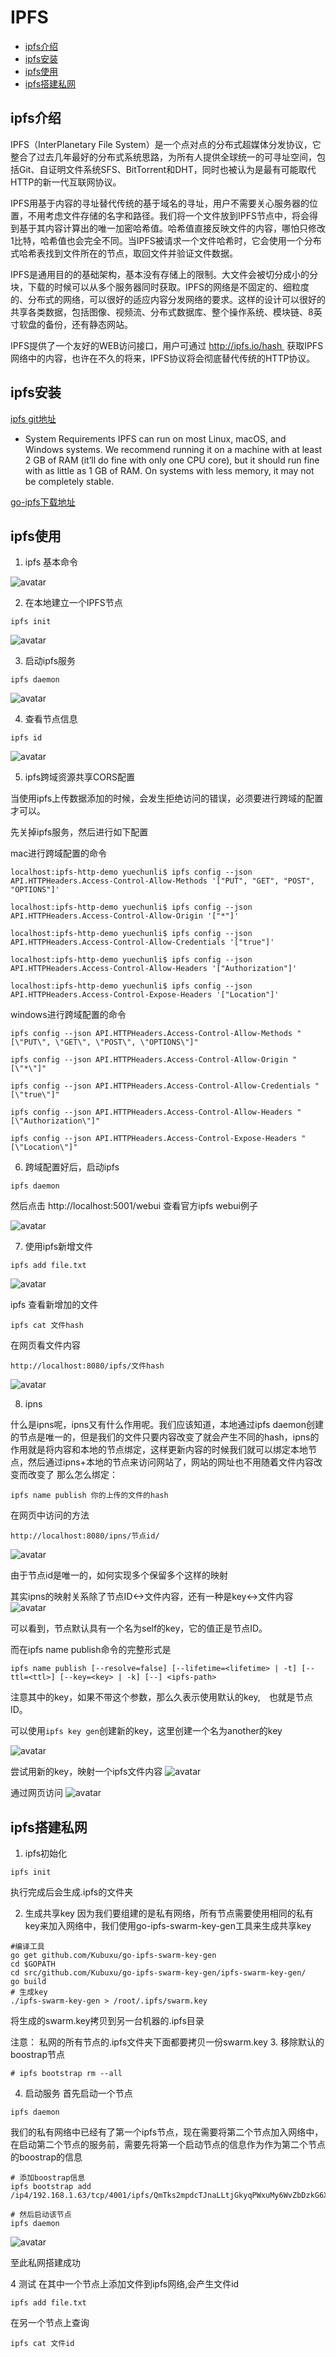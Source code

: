 # IPFS

* [ipfs介绍](#ipfs介绍)
* [ipfs安装](#ipfs安装)
* [ipfs使用](#ipfs使用)
* [ipfs搭建私网](#ipfs搭建私网)

## ipfs介绍

IPFS（InterPlanetary File System）是一个点对点的分布式超媒体分发协议，它整合了过去几年最好的分布式系统思路，为所有人提供全球统一的可寻址空间，包括Git、自证明文件系统SFS、BitTorrent和DHT，同时也被认为是最有可能取代HTTP的新一代互联网协议。

IPFS用基于内容的寻址替代传统的基于域名的寻址，用户不需要关心服务器的位置，不用考虑文件存储的名字和路径。我们将一个文件放到IPFS节点中，将会得到基于其内容计算出的唯一加密哈希值。哈希值直接反映文件的内容，哪怕只修改1比特，哈希值也会完全不同。当IPFS被请求一个文件哈希时，它会使用一个分布式哈希表找到文件所在的节点，取回文件并验证文件数据。

IPFS是通用目的的基础架构，基本没有存储上的限制。大文件会被切分成小的分块，下载的时候可以从多个服务器同时获取。IPFS的网络是不固定的、细粒度的、分布式的网络，可以很好的适应内容分发网络的要求。这样的设计可以很好的共享各类数据，包括图像、视频流、分布式数据库、整个操作系统、模块链、8英寸软盘的备份，还有静态网站。

IPFS提供了一个友好的WEB访问接口，用户可通过 http://ipfs.io/hash  获取IPFS网络中的内容，也许在不久的将来，IPFS协议将会彻底替代传统的HTTP协议。

## ipfs安装

[ipfs git地址](https://github.com/ipfs)

* System Requirements
IPFS can run on most Linux, macOS, and Windows systems. We recommend running it on a machine with at least 2 GB of RAM (it’ll do fine with only one CPU core), but it should run fine with as little as 1 GB of RAM. On systems with less memory, it may not be completely stable.

[go-ipfs下载地址](https://github.com/ipfs/go-ipfs/releases)

## ipfs使用

1. ipfs 基本命令

![avatar](https://github.com/lucas7788/workingdata/blob/master/ipfs/picture/ipfs1.jpg)

2. 在本地建立一个IPFS节点
```
ipfs init
```

![avatar](https://github.com/lucas7788/workingdata/blob/master/ipfs/picture/ipfsinit.jpg)

3. 启动ipfs服务
```
ipfs daemon
```
![avatar](https://github.com/lucas7788/workingdata/blob/master/ipfs/picture/ipfs2.jpg)

4. 查看节点信息
```
ipfs id
```
![avatar](https://github.com/lucas7788/workingdata/blob/master/ipfs/picture/ipfs3.jpg)

5. ipfs跨域资源共享CORS配置

当使用ipfs上传数据添加的时候，会发生拒绝访问的错误，必须要进行跨域的配置才可以。

先关掉ipfs服务，然后进行如下配置

mac进行跨域配置的命令
```
localhost:ipfs-http-demo yuechunli$ ipfs config --json API.HTTPHeaders.Access-Control-Allow-Methods '["PUT", "GET", "POST", "OPTIONS"]'

localhost:ipfs-http-demo yuechunli$ ipfs config --json API.HTTPHeaders.Access-Control-Allow-Origin '["*"]'

localhost:ipfs-http-demo yuechunli$ ipfs config --json API.HTTPHeaders.Access-Control-Allow-Credentials '["true"]'

localhost:ipfs-http-demo yuechunli$ ipfs config --json API.HTTPHeaders.Access-Control-Allow-Headers '["Authorization"]'

localhost:ipfs-http-demo yuechunli$ ipfs config --json API.HTTPHeaders.Access-Control-Expose-Headers '["Location"]'
```

windows进行跨域配置的命令
```
ipfs config --json API.HTTPHeaders.Access-Control-Allow-Methods "[\"PUT\", \"GET\", \"POST\", \"OPTIONS\"]"

ipfs config --json API.HTTPHeaders.Access-Control-Allow-Origin "[\"*\"]"

ipfs config --json API.HTTPHeaders.Access-Control-Allow-Credentials "[\"true\"]"

ipfs config --json API.HTTPHeaders.Access-Control-Allow-Headers "[\"Authorization\"]"

ipfs config --json API.HTTPHeaders.Access-Control-Expose-Headers "[\"Location\"]"
```
6. 跨域配置好后，启动ipfs
```
ipfs daemon
```
然后点击 http://localhost:5001/webui 查看官方ipfs webui例子

![avatar](https://github.com/lucas7788/workingdata/blob/master/ipfs/picture/ipfszhuye.jpg)

7. 使用ipfs新增文件
```
ipfs add file.txt
```

![avatar](https://github.com/lucas7788/workingdata/blob/master/ipfs/picture/ipfsadd.jpg)

ipfs 查看新增加的文件
```
ipfs cat 文件hash
```

在网页看文件内容
```
http://localhost:8080/ipfs/文件hash
```

![avatar](https://github.com/lucas7788/workingdata/blob/master/ipfs/picture/ipfsadd2.jpg)

8. ipns

什么是ipns呢，ipns又有什么作用呢。我们应该知道，本地通过ipfs daemon创建的节点是唯一的，但是我们的文件只要内容改变了就会产生不同的hash，ipns的作用就是将内容和本地的节点绑定，这样更新内容的时候我们就可以绑定本地节点，然后通过ipns+本地的节点来访问网站了，网站的网址也不用随着文件内容改变而改变了 那么怎么绑定：

```
ipfs name publish 你的上传的文件的hash
```
在网页中访问的方法
```
http://localhost:8080/ipns/节点id/
```

![avatar](https://github.com/lucas7788/workingdata/blob/master/ipfs/picture/ipfsns.jpg)

由于节点id是唯一的，如何实现多个保留多个这样的映射

其实ipns的映射关系除了节点ID<->文件内容，还有一种是key<->文件内容
![avatar](https://github.com/lucas7788/workingdata/blob/master/ipfs/picture/ipfskey.jpg)

可以看到，节点默认具有一个名为self的key，它的值正是节点ID。

而在ipfs name publish命令的完整形式是
```
ipfs name publish [--resolve=false] [--lifetime=<lifetime> | -t] [--ttl=<ttl>] [--key=<key> | -k] [--] <ipfs-path>
```
注意其中的key，如果不带这个参数，那么久表示使用默认的key,　也就是节点ID。

可以使用`ipfs key gen`创建新的key，这里创建一个名为another的key

![avatar](https://github.com/lucas7788/workingdata/blob/master/ipfs/picture/ipfskey2.jpg)

尝试用新的key，映射一个ipfs文件内容
![avatar](https://github.com/lucas7788/workingdata/blob/master/ipfs/picture/ipfskey3.jpg)

通过网页访问
![avatar](https://github.com/lucas7788/workingdata/blob/master/ipfs/picture/ipfsns3.jpg)

## ipfs搭建私网
1. ipfs初始化
```
ipfs init
```
执行完成后会生成.ipfs的文件夹

2. 生成共享key
因为我们要组建的是私有网络，所有节点需要使用相同的私有key来加入网络中，我们使用go-ipfs-swarm-key-gen工具来生成共享key
```
#编译工具
go get github.com/Kubuxu/go-ipfs-swarm-key-gen
cd $GOPATH
cd src/github.com/Kubuxu/go-ipfs-swarm-key-gen/ipfs-swarm-key-gen/
go build
# 生成key
./ipfs-swarm-key-gen > /root/.ipfs/swarm.key
```

将生成的swarm.key拷贝到另一台机器的.ipfs目录

注意： 私网的所有节点的.ipfs文件夹下面都要拷贝一份swarm.key
3. 移除默认的boostrap节点
```
# ipfs bootstrap rm --all
```

4. 启动服务
首先启动一个节点
```
ipfs daemon
```
我们的私有网络中已经有了第一个ipfs节点，现在需要将第二个节点加入网络中，在启动第二个节点的服务前，需要先将第一个启动节点的信息作为作为第二个节点的boostrap的信息

```
# 添加boostrap信息
ipfs bootstrap add /ip4/192.168.1.63/tcp/4001/ipfs/QmTks2mpdcTJnaLLtjGkyqPWxuMy6WvZbDzkG6XTGRfYA3

# 然后启动该节点
ipfs daemon
```

![avatar](https://github.com/lucas7788/workingdata/blob/master/ipfs/picture/ipfssiwang.jpg)

至此私网搭建成功

4 测试
在其中一个节点上添加文件到ipfs网络,会产生文件id
```
ipfs add file.txt
```

在另一个节点上查询
```
ipfs cat 文件id
```

